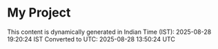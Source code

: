 # My Project

This content is dynamically generated in Indian Time (IST): 2025-08-28 19:20:24 IST
Converted to UTC: 2025-08-28 13:50:24 UTC
